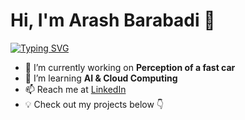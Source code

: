 #                                        Hi, I'm Arash Barabadi  👋  

[![Typing SVG](https://readme-typing-svg.demolab.com/?lines=Autonomous+engineer;Roboticist)](https://git.io/typing-svg)

- 🔭 I’m currently working on **Perception of a fast car**  
- 🌱 I’m learning **AI & Cloud Computing**  
- 📫 Reach me at [LinkedIn](www.linkedin.com/in/arash-barabadi)
- 💡 Check out my projects below 👇  
